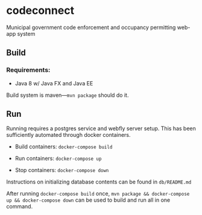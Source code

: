 # codeconnect
Municipal government code enforcement and occupancy permitting web-app system


## Build
### Requirements:
- Java 8 w/ Java FX and Java EE

Build system is maven—`mvn package` should do it.

## Run
Running requires a postgres service and webfly server setup. This has been sufficiently automated through docker containers.

- Build containers: `docker-compose build`

- Run containers: `docker-compose up`

- Stop containers: `docker-compose down`

Instructions on initializing database contents can be found in `db/README.md`

After running `docker-compose build` once, `mvn package && docker-compose up && docker-compose down` can be used to build and run all in one command.

